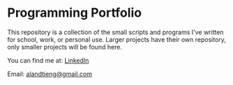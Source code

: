 # Programming Portfolio

This repository is a collection of the small scripts and programs I've written for school, work, or personal use.  Larger projects have their own repository, only smaller projects will be found here.

You can find me at:
[LinkedIn](https://www.linkedin.com/in/alantieng)

Email: [alandtieng@gmail.com](alandtieng@gmail.com)
